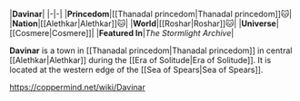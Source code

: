 |**Davinar**|
|-|-|
|**Princedom**|[[Thanadal princedom\|Thanadal princedom]]🐱︎|
|**Nation**|[[Alethkar\|Alethkar]]🐱︎|
|**World**|[[Roshar\|Roshar]]🐱︎|
|**Universe**|[[Cosmere\|Cosmere]]|
|**Featured In**|*The Stormlight Archive*|

**Davinar** is a town in [[Thanadal princedom\|Thanadal princedom]] in central [[Alethkar\|Alethkar]] during the [[Era of Solitude\|Era of Solitude]].
It is located at the western edge of the [[Sea of Spears\|Sea of Spears]].



https://coppermind.net/wiki/Davinar